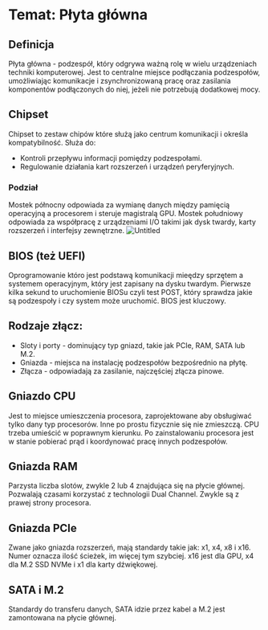 # Temat: Płyta główna
## Definicja
Płyta główna - podzespół, który odgrywa ważną rolę w wielu urządzeniach techniki komputerowej. Jest to centralne miejsce podłączania podzespołów, umożliwiając komunikacje i zsynchronizowaną pracę oraz zasilania komponentów podłączonych do niej, jeżeli nie potrzebują dodatkowej mocy.
## Chipset
Chipset to zestaw chipów które służą jako centrum komunikacji i określa kompatybilność. Służa do:
- Kontroli przepływu informacji pomiędzy podzespołami.
- Regulowanie działania kart rozszerzeń i urządzeń peryferyjnych.
### Podział
Mostek północny odpowiada za wymianę danych między pamięcią operacyjną a procesorem i steruje magistralą GPU.
Mostek południowy odpowiada za współpracę z urządzeniami I/O takimi jak dysk twardy, karty rozszerzeń i interfejsy zewnętrzne.
![Untitled](https://github.com/Wojtix777/lekcje/assets/78987394/2238d3fd-bffb-470d-9d51-3ca792b4ee55)
## BIOS (też UEFI)
Oprogramowanie któro jest podstawą komunikacji mieędzy sprzętem a systemem operacyjnym, który jest zapisany na dysku twardym. Pierwsze kilka sekund to uruchomienie BIOSu czyli test POST, który sprawdza jakie są podzespoły i czy system może uruchomić. BIOS jest kluczowy.
## Rodzaje złącz:
- Sloty i porty - dominujący typ gniazd, takie jak PCIe, RAM, SATA lub M.2.
- Gniazda - miejsca na instalację podzespołów bezpośrednio na płytę.
- Złącza - odpowiadają za zasilanie, najczęściej złącza pinowe.
## Gniazdo CPU
Jest to miejsce umieszczenia procesora, zaprojektowane aby obsługiwać tylko dany typ procesorów. Inne po prostu fizycznie się nie zmieszczą. CPU trzeba umieścić w poprawnym kierunku. Po zainstalowaniu procesora jest w stanie pobierać prąd i koordynować pracę innych podzespołów.
## Gniazda RAM
Parzysta liczba slotów, zwykle 2 lub 4 znajdująca się na płycie głównej. Pozwalają czasami korzystać z technologii Dual Channel. Zwykle są z prawej strony procesora.
## Gniazda PCIe
Zwane jako gniazda rozszerzeń, mają standardy takie jak: x1, x4, x8 i x16. Numer oznacza ilość ścieżek, im więcej tym szybciej. x16 jest dla GPU, x4 dla M.2 SSD NVMe i x1 dla karty dźwiękowej.
## SATA i M.2
Standardy do transferu danych, SATA idzie przez kabel a M.2 jest zamontowana na płycie głównej.
